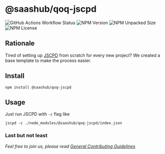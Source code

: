 # @saashub/qoq-jscpd

![GitHub Actions Workflow Status](https://img.shields.io/github/actions/workflow/status/saashub-it/qoq/main.yml) ![NPM Version](https://img.shields.io/npm/v/%40saashub%2Fqoq-jscpd) ![NPM Unpacked Size](https://img.shields.io/npm/unpacked-size/%40saashub%2Fqoq-jscpd) ![NPM License](https://img.shields.io/npm/l/%40saashub%2Fqoq-jscpd)

## Rationale

Tired of setting up [JSCPD](https://www.npmjs.com/package/jscpd) from scratch for every new project? We created a base template to make the process easier.


## Install

    npm install @saashub/qoq-jscpd

## Usage

Just run JSCPD with `-c` flag like

    jscpd -c ./node_modules/@saashub/qoq-jscpd/index.json

### Last but not least

_Feel free to join us, please read [General Contributing Guidelines](https://github.com/saashub-it/qoq/blob/master/.github/CONTRIBUTING.md)_
